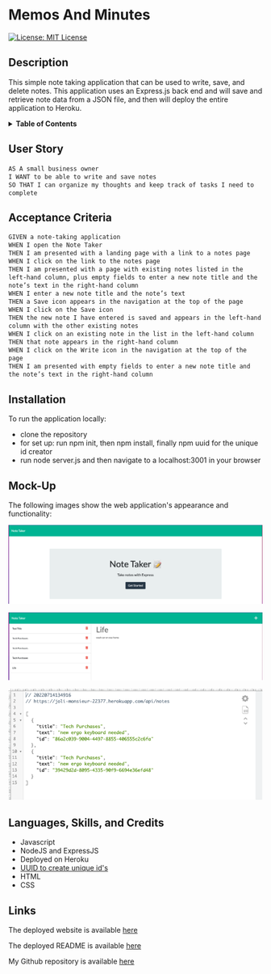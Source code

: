 # Memos And Minutes
[![License: MIT License](https://img.shields.io/badge/License-MIT-yellow.svg)](https://opensource.org/licenses/MIT)

## Description

This simple note taking application that can be used to write, save, and delete notes. This application uses an Express.js back end and will save and retrieve note data from a JSON file, and then will deploy the entire application to Heroku.

<details>
<summary><strong>Table of Contents</strong></summary>

- [User Story](#user-story)
- [Acceptance Criteria](#acceptance-criteria)
- [Installation](#installation)
- [Mock-up](#mockup)
- [Languages, Skills and Credits](#languages-skills-and-credits)
- [Links](#links)
</details>

## User Story

```
AS A small business owner
I WANT to be able to write and save notes
SO THAT I can organize my thoughts and keep track of tasks I need to complete
```

## Acceptance Criteria

```
GIVEN a note-taking application
WHEN I open the Note Taker
THEN I am presented with a landing page with a link to a notes page
WHEN I click on the link to the notes page
THEN I am presented with a page with existing notes listed in the left-hand column, plus empty fields to enter a new note title and the note’s text in the right-hand column
WHEN I enter a new note title and the note’s text
THEN a Save icon appears in the navigation at the top of the page
WHEN I click on the Save icon
THEN the new note I have entered is saved and appears in the left-hand column with the other existing notes
WHEN I click on an existing note in the list in the left-hand column
THEN that note appears in the right-hand column
WHEN I click on the Write icon in the navigation at the top of the page
THEN I am presented with empty fields to enter a new note title and the note’s text in the right-hand column
```

## Installation
To run the application locally:
- clone the repository
- for set up: run npm init, then npm install, finally npm uuid for the unique id creator
- run node server.js and then navigate to a localhost:3001 in your browser



## Mock-Up

The following images show the web application's appearance and functionality:

![Entry UI to the Web Application](./public/assets/images/entry-UI.png)

![Existing notes are listed in the left-hand column with empty fields on the right-hand side for the new note’s title and text.](./public/assets/images/multiple-notes.png)

![Json object view of database on UI](./public/assets/images/json-ids.png)


## Languages, Skills, and Credits
- Javascript
- NodeJS and ExpressJS
- Deployed on Heroku
- [UUID to create unique id's](https://www.npmjs.com/package/uuid)
- HTML
- CSS


## Links
The deployed website is available [here](https://joli-monsieur-22377.herokuapp.com/)

The deployed README is available [here](https://amccorkl.github.io/Memos-and-Minutes/) 

My Github repository is available [here](https://github.com/amccorkl/Memos-and-Minutes)
